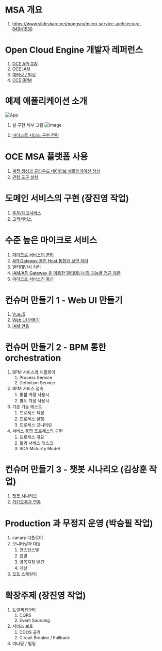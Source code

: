 
# MSA 개요
1. https://www.slideshare.net/pongsor/micro-service-architecture-84941530

# Open Cloud Engine 개발자 레퍼런스
1. [OCE API GW](edu/API-GW)
1. [OCE IAM](edu/OCE-IAM)
1. [미터링 / 빌링](https://github.com/TheOpenCloudEngine/uEngine-bill)
1. [OCE BPM](https://github.com/TheOpenCloudEngine/uEngine5-base)

# 예제 애플리케이션 소개

![App](https://user-images.githubusercontent.com/16382067/35211738-0f4d4f16-ff9b-11e7-9c0a-dfb2d31ff22b.png)

1. 실 구현 세부 그림
![image](https://user-images.githubusercontent.com/16382067/35252243-de646b7c-0022-11e8-95e5-8b92f159a44e.png)

1. [마이크로 서비스 구현 전략](edu/구현-전략)

# OCE MSA 플랫폼 사용
1. [계정 생성과 클라우드 네이티브 애플리케이션 생성](edu/OCE-MSA-플랫폼의-사용.md)
1. [관련 도구 설치](edu/Httpie-설치)

# 도메인 서비스의 구현 (장진영 작업)
1. [주문/재고서비스](edu/주문서비스의-구현.md) 
1. [고객서비스](edu/고객서비스의-구현.md)

# 수준 높은 마이크로 서비스
1. [마이크로 서비스의 분리](edu/마이크로-서비스의-분리)
1. [API Gateway 통한 Host 통합과 보안 처리](edu/API-Gateway)
1. [멀티테넌시 처리](edu/멀티테넌시)
1. [IAM/API Gateway 을 이용한 멀티테넌시와 기능별 접근 제한](edu/IAM-API-GW-통한-멀티테넌시와-접근제어)
1. [마이크로 서비스간 통신](edu/마이크로서비스-간-커뮤니케이션)



# 컨슈머 만들기 1 - Web UI 만들기
1. [VueJS](https://github.com/TheOpenCloudEngine/micro-service-architecture-vuejs/wiki/Vue-JS-Basics)
1. [Web UI 만들기](edu/Web-UI-만들기)
1. [IAM 연동](edu/IAM-연동)

# 컨슈머 만들기 2 - BPM 통한 orchestration 
1. BPM 서비스의 디플로이
    1. Process Service
    1. Definition Service
1. BPM 서비스 접속
    1. 통합 계정 사용시
    1. 별도 계정 사용시
1. 기본 기능 테스트
    1. 프로세스 작성
    1. 프로세스 실행
    1. 프로세스 모니터링
1. 서비스 통합 프로세스의 구현
    1. 프로세스 개요
    1. 풀과 서비스 태스크
    1. SOA Maturity Model 

# 컨슈머 만들기 3 - 챗봇 시나리오 (김상훈 작업)
1. [챗봇 시나리오](edu/챗봇-시나리오)
1. [카카오톡과 연동](edu/카카오톡과-연동)
    
# Production 과 무정지 운영 (박승필 작업)
1. canary 디플로이
1. 모니터링과 대응
    1. 인스턴스별 
    1. 앱별
    1. 병목지점 발견
    1. 개선
1. 오토 스케일링

# 확장주제 (장진영 작업)
1. 트랜잭션관리
    1. CQRS
    1. Event Sourcing
1. 서비스 보호
    1. DDOS 공격
    1. Circuit Breaker / Fallback
1. 미터링 / 빌링

